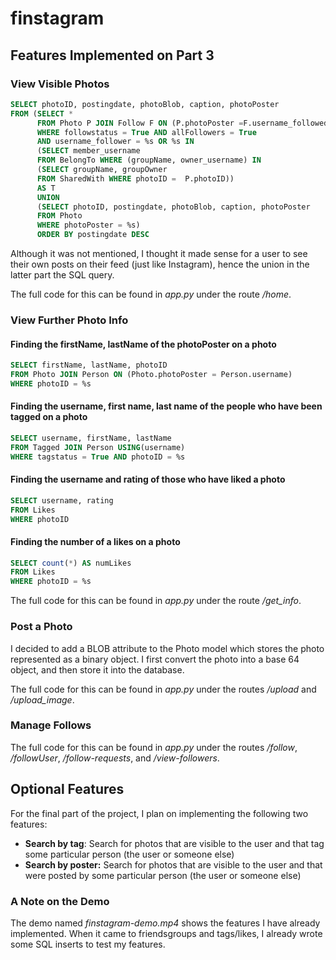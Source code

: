 # finstagram

## Features Implemented on Part 3

### View Visible Photos

```sql
SELECT photoID, postingdate, photoBlob, caption, photoPoster
FROM (SELECT * 
      FROM Photo P JOIN Follow F ON (P.photoPoster =F.username_followed)
      WHERE followstatus = True AND allFollowers = True
      AND username_follower = %s OR %s IN 
      (SELECT member_username 
      FROM BelongTo WHERE (groupName, owner_username) IN 
      (SELECT groupName, groupOwner
      FROM SharedWith WHERE photoID =  P.photoID))
      AS T
      UNION
      (SELECT photoID, postingdate, photoBlob, caption, photoPoster
      FROM Photo
      WHERE photoPoster = %s)
      ORDER BY postingdate DESC
```

Although it was not mentioned, I thought it made sense for a user to see their own posts on their feed (just like Instagram), hence the union in the latter part the SQL query.

The full code for this can be found in _app.py_ under the route _/home_.

### View Further Photo Info

#### Finding the firstName, lastName of the photoPoster on a photo

```sql
SELECT firstName, lastName, photoID 
FROM Photo JOIN Person ON (Photo.photoPoster = Person.username)
WHERE photoID = %s
```

#### Finding the username, first name, last name of the people who have been tagged on a photo

```sql
SELECT username, firstName, lastName
FROM Tagged JOIN Person USING(username)
WHERE tagstatus = True AND photoID = %s
```

#### Finding the username and rating of those who have liked a photo

```sql
SELECT username, rating 
FROM Likes
WHERE photoID
```

#### Finding the number of a likes on a photo

```sql
SELECT count(*) AS numLikes
FROM Likes
WHERE photoID = %s
```

The full code for this can be found in _app.py_ under the route _/get\_info_.

### Post a Photo

I decided to add a BLOB attribute to the Photo model which stores the photo represented as a binary object. I first convert the photo into a base 64 object, and then store it into the database. 

The full code for this can be found in _app.py_ under the routes _/upload_ and _/upload\_image_.

### Manage Follows

The full code for this can be found in _app.py_ under the routes */follow*, */followUser*, */follow-requests*, and */view-followers*.

## Optional Features

For the final part of the project, I plan on implementing the following two features:

- **Search by tag**: Search for photos that are visible to the user and that tag some particular person (the user or someone else)
- **Search by poster:** Search for photos that are visible to the user and that were posted by some particular person (the user or someone else)

### A Note on the Demo

The demo named _finstagram-demo.mp4_ shows the features I have already implemented. When it came to friendsgroups and tags/likes, I already wrote some SQL inserts to test my features.